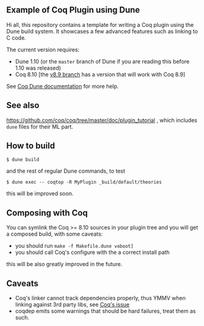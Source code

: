 Example of Coq Plugin using Dune
--------------------------------

Hi all, this repository contains a template for writing a Coq plugin
using the Dune build system. It showcases a few advanced features such
as linking to C code.

The current version requires:
- Dune 1.10 (or the `master` branch of Dune if you are reading this
  before 1.10 was released)
- Coq 8.10 [the [v8.9 branch](https://github.com/ejgallego/coq-plugin-template/tree/v8.9)
  has a version that will work with Coq 8.9]

See [Coq Dune documentation](https://dune.readthedocs.io/en/latest/coq.html) for
more help.

## See also

https://github.com/coq/coq/tree/master/doc/plugin_tutorial , which
includes `dune` files for their ML part.

## How to build

```
$ dune build
```

and the rest of regular Dune commands, to test

```
$ dune exec -- coqtop -R MyPlugin _build/default/theories
```

this will be improved soon.

## Composing with Coq

You can symlink the Coq >= 8.10 sources in your plugin tree and you
will get a composed build, with some caveats:

- you should run `make -f Makefile.dune voboot]`
- you should call Coq's configure with the a correct install path

this will be also greatly improved in the future.

## Caveats

- Coq's linker cannot track dependencies properly, thus YMMV when
  linking against 3rd party libs, see [Coq's issue](https://github.com/coq/coq/issues/7698)
- coqdep emits some warnings that should be hard failures, treat them
  as such.
